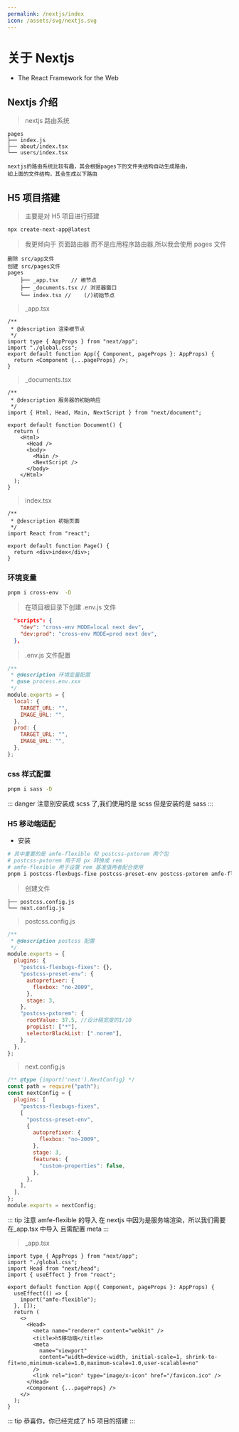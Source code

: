 ```yaml
---
permalink: /nextjs/index
icon: /assets/svg/nextjs.svg
---
```


# 关于 Nextjs

- The React Framework for the Web

## Nextjs 介绍

> nextjs 路由系统

```text
pages
├── index.js
├── about/index.tsx
└── users/index.tsx

nextjs的路由系统比较有趣，其会根据pages下的文件夹结构自动生成路由，
如上面的文件结构，其会生成以下路由

```

## H5 项目搭建

> 主要是对 H5 项目进行搭建

```bash
npx create-next-app@latest
```

> 我更倾向于 页面路由器 而不是应用程序路由器,所以我会使用 pages 文件

```text
删除 src/app文件
创建 src/pages文件
pages
    ├── _app.tsx    // 根节点
    ├── _documents.tsx // 浏览器窗口
    └── index.tsx //    (/)初始节点
```

> \_app.tsx

```tsx
/**
 * @description 渲染根节点
 */
import type { AppProps } from "next/app";
import "./global.css";
export default function App({ Component, pageProps }: AppProps) {
  return <Component {...pageProps} />;
}
```

> \_documents.tsx

```tsx
/**
 * @description 服务器的初始响应
 */
import { Html, Head, Main, NextScript } from "next/document";

export default function Document() {
  return (
    <Html>
      <Head />
      <body>
        <Main />
        <NextScript />
      </body>
    </Html>
  );
}
```

> index.tsx

```tsx
/**
 * @description 初始页面
 */
import React from "react";

export default function Page() {
  return <div>index</div>;
}
```

### 环境变量

```bash
pnpm i cross-env  -D
```

> 在项目根目录下创建 .env.js 文件

```json
  "scripts": {
    "dev": "cross-env MODE=local next dev",
    "dev:prod": "cross-env MODE=prod next dev",
  },
```

> .env.js 文件配置

```js
/**
 * @description 环境变量配置
 * @use process.env.xxx
 */
module.exports = {
  local: {
    TARGET_URL: "",
    IMAGE_URL: "",
  },
  prod: {
    TARGET_URL: "",
    IMAGE_URL: "",
  },
};
```

### css 样式配置

```bash
pnpm i sass -D
```

::: danger 注意别安装成 scss 了,我们使用的是 scss 但是安装的是 sass
:::

### H5 移动端适配

- 安装

```bash
# 其中重要的是 amfe-flexible 和 postcss-pxtorem 两个包
# postcss-pxtorem 用于将 px 转换成 rem
# amfe-flexible 用于设置 rem 基准值两者配合使用
pnpm i postcss-flexbugs-fixe postcss-preset-env postcss-pxtorem amfe-flexible  -D
```

> 创建文件

```text
├── postcss.config.js
└── next.config.js
```

> postcss.config.js

```js
/**
 * @description postcss 配置
 */
module.exports = {
  plugins: {
    "postcss-flexbugs-fixes": {},
    "postcss-preset-env": {
      autoprefixer: {
        flexbox: "no-2009",
      },
      stage: 3,
    },
    "postcss-pxtorem": {
      rootValue: 37.5, //设计稿宽度的1/10
      propList: ["*"],
      selectorBlackList: [".norem"],
    },
  },
};
```

> next.config.js

```js
/** @type {import('next').NextConfig} */
const path = require("path");
const nextConfig = {
  plugins: [
    "postcss-flexbugs-fixes",
    [
      "postcss-preset-env",
      {
        autoprefixer: {
          flexbox: "no-2009",
        },
        stage: 3,
        features: {
          "custom-properties": false,
        },
      },
    ],
  ],
};
module.exports = nextConfig;
```

::: tip 注意 amfe-flexible 的导入
在 nextjs 中因为是服务端渲染，所以我们需要在\_app.tsx 中导入 且需配置 meta
:::

> \_app.tsx

```tsx
import type { AppProps } from "next/app";
import "./global.css";
import Head from "next/head";
import { useEffect } from "react";

export default function App({ Component, pageProps }: AppProps) {
  useEffect(() => {
    import("amfe-flexible");
  }, []);
  return (
    <>
      <Head>
        <meta name="renderer" content="webkit" />
        <title>h5移动端</title>
        <meta
          name="viewport"
          content="width=device-width, initial-scale=1, shrink-to-fit=no,minimum-scale=1.0,maximum-scale=1.0,user-scalable=no"
        />
        <link rel="icon" type="image/x-icon" href="/favicon.ico" />
      </Head>
      <Component {...pageProps} />
    </>
  );
}
```

::: tip 恭喜你，你已经完成了 h5 项目的搭建
:::
